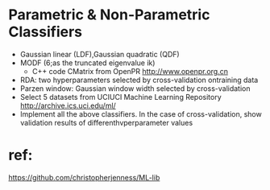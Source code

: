 # Parametric & Non-Parametric Classifiers

- Gaussian linear (LDF),Gaussian quadratic (QDF)
- MODF (6;as the truncated eigenvalue ik)
  - C++ code CMatrix from OpenPR http://www.openpr.org.cn
- RDA: two hyperparameters selected by cross-validation ontraining data
- Parzen window: Gaussian window width selected by cross-validation
- Select 5 datasets from UCIUCI Machine Learning Repository http://archive.ics.uci.edu/ml/
- lmplement all the above classifiers. In the case of cross-validation, show validation results of differenthvperparameter values



# ref:

https://github.com/christopherjenness/ML-lib
